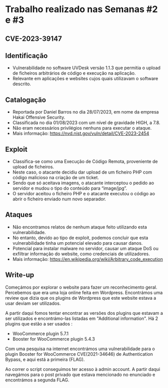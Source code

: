 # Trabalho realizado nas Semanas #2 e #3

## 	CVE-2023-39147

## Identificação

- Vulnerabilidade no software UVDesk versão 1.1.3 que permitia o upload de ficheiros arbitrários de código e execução na aplicação.
- Relevante em aplicações e websites cujos quais utilizavam o software descrito.

## Catalogação

- Reportada por Daniel Barros no dia 28/07/2023, em nome da empresa Hakai Offensive Security.
- Classificada no dia 01/08/2023 com um nível de gravidade HIGH, a 7.8.
- Não eram necessários privilégios nenhuns para executar o ataque.
- Mais informação: https://nvd.nist.gov/vuln/detail/CVE-2023-2454

## Exploit

- Classifica-se como uma Execução de Código Remota, proveniente de upload de ficheiros.
- Neste caso, o atacante decidiu dar upload de um ficheiro PHP com código malicioso na criação de um ticket. 
- Sendo que só aceitava imagens, o atacante interceptou o pedido ao servidor e mudou o tipo do conteúdo para “image/jpg”.
- O servidor aceitou o ficheiro PHP e o atacante executou o código ao abrir o ficheiro enviado num novo separador.

## Ataques

- Não encontramos relatos de nenhum ataque feito utilizando esta vulnerabilidade.
- No entanto, devido ao tipo de exploit, podemos concluir que esta vulnerabilidade tinha um potencial elevado para causar danos.
- Potencial para instalar malware no servidor, causar um ataque DoS ou exfiltrar informação do website, como credenciais de utilizadores.
- Mais informação: https://en.wikipedia.org/wiki/Arbitrary_code_execution




## Write-up

Começámos por explorar o website para fazer um reconhecimento geral. Percebemos que era uma loja online feita em Wordpress. Encontrámos uma review que dizia que os plugins de Wordpress que este website estava a usar deviam ser utilizados.

A partir daqui fomos tentar encontrar as versões dos plugins que estavam a ser utilizados e encontrámo-las listadas em "Additional information". Há 2 plugins que estão a ser usados : 
- WooCommerce plugin 5.7.1
- Booster for WooCommerce plugin 5.4.3

Com uma pesquisa na internet encontrámos uma vulnerabilidade para o plugin Booster for WooCommerce CVE(2021-34646) de Authentication Bypass, e aqui está a primeira (FLAG).

Ao correr o script conseguimos ter acesso à admin account. A partir daqui navegámos para o post privado que estava mencionado no enunciado e encontrámos a segunda FLAG.
